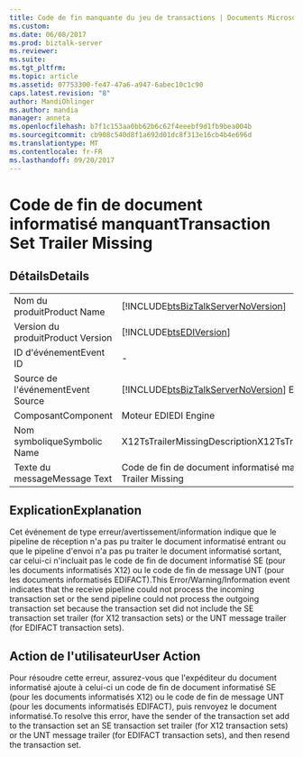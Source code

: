 ```yaml
---
title: Code de fin manquante du jeu de transactions | Documents Microsoft
ms.custom: 
ms.date: 06/08/2017
ms.prod: biztalk-server
ms.reviewer: 
ms.suite: 
ms.tgt_pltfrm: 
ms.topic: article
ms.assetid: 07753300-fe47-47a6-a947-6abec10c1c90
caps.latest.revision: "8"
author: MandiOhlinger
ms.author: mandia
manager: anneta
ms.openlocfilehash: b7f1c153aa0bb62b6c62f4eeebf9d1fb9bea004b
ms.sourcegitcommit: cb908c540d8f1a692d01dc8f313e16cb4b4e696d
ms.translationtype: MT
ms.contentlocale: fr-FR
ms.lasthandoff: 09/20/2017
---
```

# <a name="transaction-set-trailer-missing"></a><span data-ttu-id="51c44-102">Code de fin de document informatisé manquant</span><span class="sxs-lookup"><span data-stu-id="51c44-102">Transaction Set Trailer Missing</span></span>
## <a name="details"></a><span data-ttu-id="51c44-103">Détails</span><span class="sxs-lookup"><span data-stu-id="51c44-103">Details</span></span>  
  
|||  
|-|-|  
|<span data-ttu-id="51c44-104">Nom du produit</span><span class="sxs-lookup"><span data-stu-id="51c44-104">Product Name</span></span>|[!INCLUDE[btsBizTalkServerNoVersion](../includes/btsbiztalkservernoversion-md.md)]|  
|<span data-ttu-id="51c44-105">Version du produit</span><span class="sxs-lookup"><span data-stu-id="51c44-105">Product Version</span></span>|[!INCLUDE[btsEDIVersion](../includes/btsediversion-md.md)]|  
|<span data-ttu-id="51c44-106">ID d'événement</span><span class="sxs-lookup"><span data-stu-id="51c44-106">Event ID</span></span>|-|  
|<span data-ttu-id="51c44-107">Source de l'événement</span><span class="sxs-lookup"><span data-stu-id="51c44-107">Event Source</span></span>|[!INCLUDE[btsBizTalkServerNoVersion](../includes/btsbiztalkservernoversion-md.md)]<span data-ttu-id="51c44-108"> EDI</span><span class="sxs-lookup"><span data-stu-id="51c44-108"> EDI</span></span>|  
|<span data-ttu-id="51c44-109">Composant</span><span class="sxs-lookup"><span data-stu-id="51c44-109">Component</span></span>|<span data-ttu-id="51c44-110">Moteur EDI</span><span class="sxs-lookup"><span data-stu-id="51c44-110">EDI Engine</span></span>|  
|<span data-ttu-id="51c44-111">Nom symbolique</span><span class="sxs-lookup"><span data-stu-id="51c44-111">Symbolic Name</span></span>|<span data-ttu-id="51c44-112">X12TsTrailerMissingDescription</span><span class="sxs-lookup"><span data-stu-id="51c44-112">X12TsTrailerMissingDescription</span></span>|  
|<span data-ttu-id="51c44-113">Texte du message</span><span class="sxs-lookup"><span data-stu-id="51c44-113">Message Text</span></span>|<span data-ttu-id="51c44-114">Code de fin de document informatisé manquant</span><span class="sxs-lookup"><span data-stu-id="51c44-114">Transaction Set Trailer Missing</span></span>|  
  
## <a name="explanation"></a><span data-ttu-id="51c44-115">Explication</span><span class="sxs-lookup"><span data-stu-id="51c44-115">Explanation</span></span>  
 <span data-ttu-id="51c44-116">Cet événement de type erreur/avertissement/information indique que le pipeline de réception n'a pas pu traiter le document informatisé entrant ou que le pipeline d'envoi n'a pas pu traiter le document informatisé sortant, car celui-ci n'incluait pas le code de fin de document informatisé SE (pour les documents informatisés X12) ou le code de fin de message UNT (pour les documents informatisés EDIFACT).</span><span class="sxs-lookup"><span data-stu-id="51c44-116">This Error/Warning/Information event indicates that the receive pipeline could not process the incoming transaction set or the send pipeline could not process the outgoing transaction set because the transaction set did not include the SE transaction set trailer (for X12 transaction sets) or the UNT message trailer (for EDIFACT transaction sets).</span></span>  
  
## <a name="user-action"></a><span data-ttu-id="51c44-117">Action de l'utilisateur</span><span class="sxs-lookup"><span data-stu-id="51c44-117">User Action</span></span>  
 <span data-ttu-id="51c44-118">Pour résoudre cette erreur, assurez-vous que l'expéditeur du document informatisé ajoute à celui-ci un code de fin de document informatisé SE (pour les documents informatisés X12) ou le code de fin de message UNT (pour les documents informatisés EDIFACT), puis renvoyez le document informatisé.</span><span class="sxs-lookup"><span data-stu-id="51c44-118">To resolve this error, have the sender of the transaction set add to the transaction set an SE transaction set trailer (for X12 transaction sets) or the UNT message trailer (for EDIFACT transaction sets), and then resend the transaction set.</span></span>